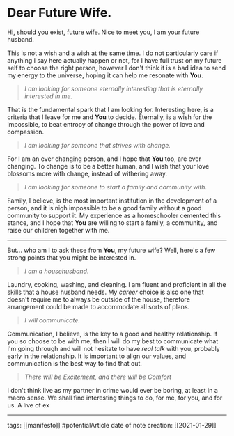# Dear Future Wife.
Hi, should you exist, future wife.
Nice to meet you, I am your future husband.

This is not a wish and a wish at the same time. I do not particularly care if anything I say here actually happen or not, for I have full trust on my future self to choose the right person, however I don't think it is a bad idea to send my energy to the universe, hoping it can help me resonate with **You**.

> *I am looking for someone eternally interesting that is eternally interested in me.*

That is the fundamental spark that I am looking for.
Interesting here, is a criteria that I leave for me and **You** to decide. Eternally, is a wish for the impossible, to beat entropy of change through the power of love and compassion.

> *I am looking for someone that strives with change.*

For I am an ever changing person, and I hope that **You** too, are ever changing. To change is to be a better human, and I wish that your love blossoms more with change, instead of withering away.

> *I am looking for someone to start a family and community with.*

Family, I believe, is the most important institution in the development of a person, and it is nigh impossible to be a good family without a good community to support it. My experience as a homeschooler cemented this stance, and I hope that **You** are willing to start a family, a community, and raise our children together with me.

---

But... who am I to ask these from **You**, my future wife?
Well, here's a few strong points that you might be interested in.

> *I am a househusband.*

Laundry, cooking, washing, and cleaning. I am fluent and proficient in all the skills that a house husband needs. My *career* choice is also one that doesn't require me to always be outside of the house, therefore arrangement could be made to accommodate all sorts of plans.

> *I will communicate.*

Communication, I believe, is the key to a good and healthy relationship. If you so choose to be with me, then I will do my best to communicate what I'm going through and will not hesitate to have *real talk* with you, probably early in the relationship. It is important to align our values, and communication is the best way to find that out.

> *There will be Excitement, and there will be Comfort*

I don't think live as my partner in crime would ever be boring, at least in a macro sense. We shall find interesting things to do, for me, for you, and for us. A live of ex

___
tags: [[manifesto]] #potentialArticle 
date of note creation: [[2021-01-29]]

